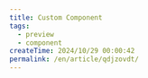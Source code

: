 ```yaml
---
title: Custom Component
tags:
  - preview
  - component
createTime: 2024/10/29 00:00:42
permalink: /en/article/qdjzovdt/
---
```


<CustomComponent />

